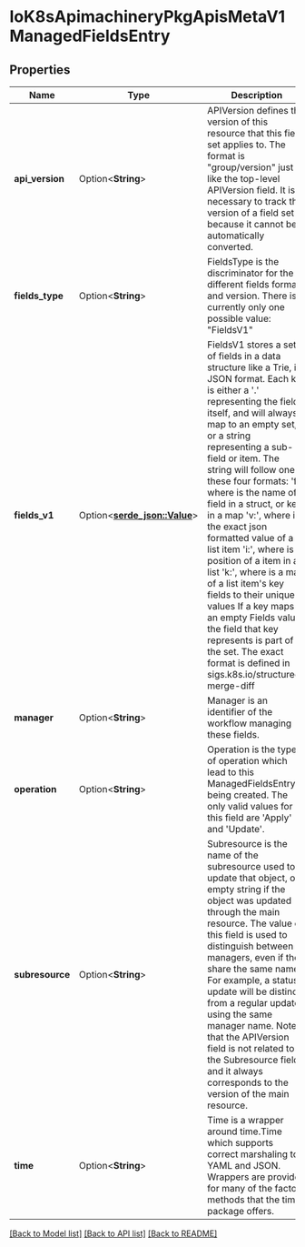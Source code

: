 # IoK8sApimachineryPkgApisMetaV1ManagedFieldsEntry

## Properties

Name | Type | Description | Notes
------------ | ------------- | ------------- | -------------
**api_version** | Option<**String**> | APIVersion defines the version of this resource that this field set applies to. The format is \"group/version\" just like the top-level APIVersion field. It is necessary to track the version of a field set because it cannot be automatically converted. | [optional]
**fields_type** | Option<**String**> | FieldsType is the discriminator for the different fields format and version. There is currently only one possible value: \"FieldsV1\" | [optional]
**fields_v1** | Option<[**serde_json::Value**](.md)> | FieldsV1 stores a set of fields in a data structure like a Trie, in JSON format.  Each key is either a '.' representing the field itself, and will always map to an empty set, or a string representing a sub-field or item. The string will follow one of these four formats: 'f:<name>', where <name> is the name of a field in a struct, or key in a map 'v:<value>', where <value> is the exact json formatted value of a list item 'i:<index>', where <index> is position of a item in a list 'k:<keys>', where <keys> is a map of  a list item's key fields to their unique values If a key maps to an empty Fields value, the field that key represents is part of the set.  The exact format is defined in sigs.k8s.io/structured-merge-diff | [optional]
**manager** | Option<**String**> | Manager is an identifier of the workflow managing these fields. | [optional]
**operation** | Option<**String**> | Operation is the type of operation which lead to this ManagedFieldsEntry being created. The only valid values for this field are 'Apply' and 'Update'. | [optional]
**subresource** | Option<**String**> | Subresource is the name of the subresource used to update that object, or empty string if the object was updated through the main resource. The value of this field is used to distinguish between managers, even if they share the same name. For example, a status update will be distinct from a regular update using the same manager name. Note that the APIVersion field is not related to the Subresource field and it always corresponds to the version of the main resource. | [optional]
**time** | Option<**String**> | Time is a wrapper around time.Time which supports correct marshaling to YAML and JSON.  Wrappers are provided for many of the factory methods that the time package offers. | [optional]

[[Back to Model list]](../README.md#documentation-for-models) [[Back to API list]](../README.md#documentation-for-api-endpoints) [[Back to README]](../README.md)


